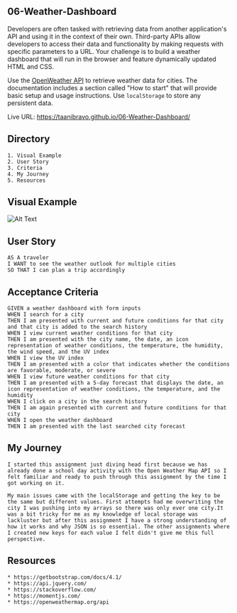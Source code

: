 ## 06-Weather-Dashboard

Developers are often tasked with retrieving data from another application's API and using it in the context of their own. Third-party APIs allow developers to access their data and functionality by making requests with specific parameters to a URL. Your challenge is to build a weather dashboard that will run in the browser and feature dynamically updated HTML and CSS.

Use the [OpenWeather API](https://openweathermap.org/api) to retrieve weather data for cities. The documentation includes a section called "How to start" that will provide basic setup and usage instructions. Use `localStorage` to store any persistent data.

Live URL: https://taanibravo.github.io/06-Weather-Dashboard/

## Directory
    1. Visual Example
    2. User Story
    3. Criteria
    4. My Journey
    5. Resources

## Visual Example
![Alt Text](https://media.giphy.com/media/nS8TCTapsByBEzTDix/giphy.gif)

## User Story

```
AS A traveler
I WANT to see the weather outlook for multiple cities
SO THAT I can plan a trip accordingly
```

## Acceptance Criteria

```
GIVEN a weather dashboard with form inputs
WHEN I search for a city
THEN I am presented with current and future conditions for that city and that city is added to the search history
WHEN I view current weather conditions for that city
THEN I am presented with the city name, the date, an icon representation of weather conditions, the temperature, the humidity, the wind speed, and the UV index
WHEN I view the UV index
THEN I am presented with a color that indicates whether the conditions are favorable, moderate, or severe
WHEN I view future weather conditions for that city
THEN I am presented with a 5-day forecast that displays the date, an icon representation of weather conditions, the temperature, and the humidity
WHEN I click on a city in the search history
THEN I am again presented with current and future conditions for that city
WHEN I open the weather dashboard
THEN I am presented with the last searched city forecast
```

## My Journey
```
I started this assignment just diving head first because we has already done a school day activity with the Open Weather Map API so I felt familiar and ready to push through this assignment by the time I got working on it. 

My main issues came with the localStorage and getting the key to be the same but different values. First attempts had me overwriting the city I was pushing into my arrays so there was only ever one city.It was a bit tricky for me as my knowledge of local storage was lackluster but after this assignment I have a strong understanding of how it works and why JSON is so essential. The other assignments where I created new keys for each value I felt didn't give me this full perspective.
```

## Resources
```
* https://getbootstrap.com/docs/4.1/
* https://api.jquery.com/
* https://stackoverflow.com/
* https://momentjs.com/
* https://openweathermap.org/api
```
